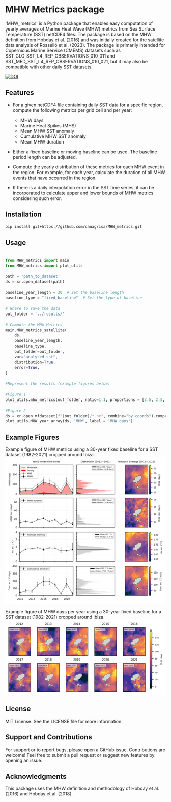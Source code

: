 # MHW Metrics package

'MHW_metrics' is a Python package that enables easy computation of yearly averages of Marine Heat Wave (MHW) metrics from Sea Surface Temperature (SST) netCDF4 files. The package is based on the MHW definition from Hobday et al. (2016) and was initially created for the satellite data analysis of Rosselló et al. (2023). The package is primarily intended for Copernicus Marine Service (CMEMS) datasets such as SST_GLO_SST_L4_REP_OBSERVATIONS_010_011 and SST_MED_SST_L4_REP_OBSERVATIONS_010_021, but it may also be compatible with other daily SST datasets.

[![DOI](https://zenodo.org/badge/637851848.svg)](https://zenodo.org/badge/latestdoi/637851848)

## Features

- For a given netCDF4 file containing daily SST data for a specific region, compute the following metrics per grid cell and per year:

    - MHW days
    - Marine Heat Spikes (MHS)
    - Mean MHW SST anomaly
    - Cumulative MHW SST anomaly
    - Mean MHW duration

- Either a fixed baseline or moving baseline can be used. The baseline period length can be adjusted. 

- Compute the yearly distribution of these metrics for each MHW event in the region. For example, for each year, calculate the duration of all MHW events that have occurred in the region.

- If there is a daily interpolation error in the SST time series, it can be incorporated to calculate upper and lower bounds of MHW metrics considering such error.


## Installation

```bash
pip install git+https://github.com/canagrisa/MHW_metrics.git
```

## Usage

```python 

from MHW_metrics import main
from MHW_metrics import plot_utils

path = 'path_to_dataset'
ds = xr.open_dataset(path)

baseline_year_length = 30  # Set the baseline length
baseline_type = "fixed_baseline"  # Set the type of baseline

# Where to save the data
out_folder = '../results/'

# Compute the MHW Metrics
main.MHW_metrics_satellite(
    ds,
    baseline_year_length,
    baseline_type,
    out_folder=out_folder,
    var="analysed_sst",
    distribution=True,
    error=True, 
)

#Represent the results (example figures below)

#Figure 1
plot_utils.mhw_metrics(out_folder, ratio=1.1, proportions = [3.5, 2.5, 2])

#Figure 2
ds = xr.open_mfdataset(f"{out_folder}/*.nc", combine="by_coords").compute()
plot_utils.MHW_year_array(ds, 'MHW', label = 'MHW days')

```

## Example Figures


Example figure of MHW metrics using a 30-year fixed baseline for a SST dataset (1982-2021) cropped around Ibiza.
![fig_1](./example/test_figures/fig_1_example.png)

Example figure of MHW days per year using a 30-year fixed baseline for a SST dataset (1982-2021) cropped around Ibiza.
![fig_2](./example/test_figures/fig_2_example.png)

## License

MIT License. See the LICENSE file for more information.

## Support and Contributions

For support or to report bugs, please open a GitHub issue. Contributions are welcome! Feel free to submit a pull request or suggest new features by opening an issue.

## Acknowledgments

This package uses the MHW definition and methodology of Hobday et al. (2016) and Hobday et al. (2018).
